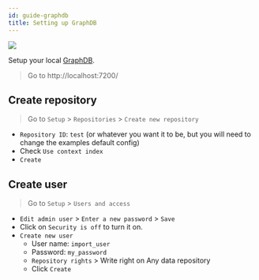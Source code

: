 ```yaml
---
id: guide-graphdb
title: Setting up GraphDB
---
```


[![](/data2services/img/graphdb-logo.png)](https://graphdb.ontotext.com/)

Setup your local [GraphDB](http://graphdb.ontotext.com/).

> Go to http://localhost:7200/

## Create repository

> Go to `Setup` > `Repositories` > `Create new repository`

- `Repository ID`: `test` (or whatever you want it to be, but you will need to change the examples default config)
- Check `Use context index`
- `Create`

## Create user

> Go to `Setup` > `Users and access`

- `Edit admin user` > `Enter a new password` > `Save`
- Click on `Security is off` to turn it on.
- `Create new user`
  - User name: `import_user`
  - Password: `my_password`
  - `Repository rights` > Write right on Any data repository
  - Click `Create`


